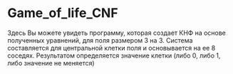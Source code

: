# Game_of_life_CNF
Здесь Вы можете увидеть программу, которая создает КНФ на основе полученных уравнений, для поля размером 3 на 3.
Система составляется для центральной клетки поля и основывается на ее 8 соседях. Результатом определяется значение клетки (либо 0, либо 1, либо значение не меняется)
